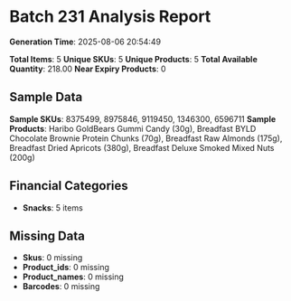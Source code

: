# Batch 231 Analysis Report

**Generation Time**: 2025-08-06 20:54:49

**Total Items**: 5
**Unique SKUs**: 5
**Unique Products**: 5
**Total Available Quantity**: 218.00
**Near Expiry Products**: 0

## Sample Data
**Sample SKUs**: 8375499, 8975846, 9119450, 1346300, 6596711
**Sample Products**: Haribo GoldBears Gummi Candy (30g), Breadfast BYLD Chocolate Brownie Protein Chunks (70g), Breadfast Raw Almonds (175g), Breadfast Dried Apricots (380g), Breadfast Deluxe Smoked Mixed Nuts (200g)

## Financial Categories
- **Snacks**: 5 items

## Missing Data
- **Skus**: 0 missing
- **Product_ids**: 0 missing
- **Product_names**: 0 missing
- **Barcodes**: 0 missing
